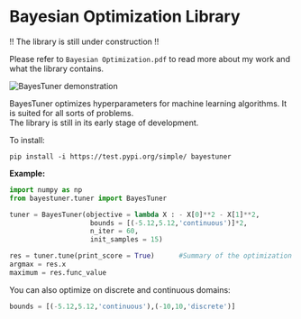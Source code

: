 # Bayesian Optimization Library

!! The library is still under construction !!

Please refer to ``Bayesian Optimization.pdf`` to read more about my work and what the library contains.

![BayesTuner demonstration](https://media.giphy.com/media/RkFIJ5cZnjXAFwxXYQ/giphy.gif)


BayesTuner optimizes hyperparameters for machine learning algorithms.  It is suited for all sorts of problems.  
The library is still in its early stage of development.

To install:

```
pip install -i https://test.pypi.org/simple/ bayestuner
```

**Example:**

```python
import numpy as np
from bayestuner.tuner import BayesTuner

tuner = BayesTuner(objective = lambda X : - X[0]**2 - X[1]**2,
                    bounds = [(-5.12,5.12,'continuous')]*2,
                    n_iter = 60,
                    init_samples = 15)

res = tuner.tune(print_score = True)      #Summary of the optimization
argmax = res.x
maximum = res.func_value
```

You can also optimize on discrete and continuous domains:

```python
bounds = [(-5.12,5.12,'continuous'),(-10,10,'discrete')]
```
